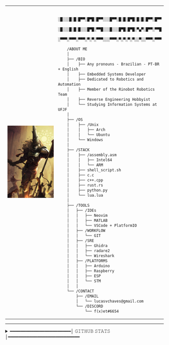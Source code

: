 <table>
    <tr>
        <td style="width: 50%;">
            <img src="./image.jpg" alt="Blasphemous game screenshot" style="width: 200%; border: none;"/>
        </td>
        <td style="width: 50%; vertical-align: top;">
        <p style="font-family: monospace; font-size: 16px;">

        ░█░░░█░█░█▀▀░█▀█░█▀▀░░░█▀▀░█░█░█▀█░█░█░█▀▀░█▀▀
        ░█░░░█░█░█░░░█▀█░▀▀█░░░█░░░█▀█░█▀█░▀▄▀░█▀▀░▀▀█
        ░▀▀▀░▀▀▀░▀▀▀░▀░▀░▀▀▀░░░▀▀▀░▀░▀░▀░▀░░▀░░▀▀▀░▀▀▀
</p>

        /𝙰𝙱𝙾𝚄𝚃 𝙼𝙴  
        │
        ├── /𝙱𝙸𝙾
        │    ├── 𝙰𝚗𝚢 𝚙𝚛𝚘𝚗𝚘𝚞𝚗𝚜 - 𝙱𝚛𝚊𝚣𝚒𝚕𝚒𝚊𝚗 - 𝙿𝚃-𝙱𝚁 + 𝙴𝚗𝚐𝚕𝚒𝚜𝚑
        │    ├── 𝙴𝚖𝚋𝚎𝚍𝚍𝚎𝚍 𝚂𝚢𝚜𝚝𝚎𝚖𝚜 𝙳𝚎𝚟𝚎𝚕𝚘𝚙𝚎𝚛
        │    ├── 𝙳𝚎𝚍𝚒𝚌𝚊𝚝𝚎𝚍 𝚝𝚘 𝚁𝚘𝚋𝚘𝚝𝚒𝚌𝚜 𝚊𝚗𝚍 𝙰𝚞𝚝𝚘𝚖𝚊𝚝𝚒𝚘𝚗
        │    ├── 𝙼𝚎𝚖𝚋𝚎𝚛 𝚘𝚏 𝚝𝚑𝚎 𝚁𝚒𝚗𝚘𝚋𝚘𝚝 𝚁𝚘𝚋𝚘𝚝𝚒𝚌𝚜 𝚃𝚎𝚊𝚖
        │    ├── 𝚁𝚎𝚟𝚎𝚛𝚜𝚎 𝙴𝚗𝚐𝚒𝚗𝚎𝚎𝚛𝚒𝚗𝚐 𝙷𝚘𝚋𝚋𝚢𝚒𝚜𝚝
        │    └── 𝚂𝚝𝚞𝚍𝚢𝚒𝚗𝚐 𝙸𝚗𝚏𝚘𝚛𝚖𝚊𝚝𝚒𝚘𝚗 𝚂𝚢𝚜𝚝𝚎𝚖𝚜 𝚊𝚝 𝚄𝙵𝙹𝙵
        │
        ├── /𝙾𝚂
        │    ├── /𝚄𝚗𝚒𝚡
        │    │   ├── 𝙰𝚛𝚌𝚑
        │    │   └── 𝚄𝚋𝚞𝚗𝚝𝚞
        │    └── 𝚆𝚒𝚗𝚍𝚘𝚠𝚜
        │
        ├── /𝚂𝚃𝙰𝙲𝙺
        │    ├── /𝚊𝚜𝚜𝚎𝚖𝚋𝚕𝚢.𝚊𝚜𝚖
        │    │   ├── 𝙸𝚗𝚝𝚎𝚕𝟼𝟺
        │    │   └── 𝙰𝚁𝙼
        │    ├── 𝚜𝚑𝚎𝚕𝚕_𝚜𝚌𝚛𝚒𝚙𝚝.𝚜𝚑
        │    ├── 𝚌.𝚌
        │    ├── 𝚌++.𝚌𝚙𝚙
        │    ├── 𝚛𝚞𝚜𝚝.𝚛𝚜
        │    ├── 𝚙𝚢𝚝𝚑𝚘𝚗.𝚙𝚢
        │    └── 𝚕𝚞𝚊.𝚕𝚞𝚊
        │
        ├── /𝚃𝙾𝙾𝙻𝚂
        │   ├── /𝙸𝙳𝙴𝚜
        │   │   ├── 𝙽𝚎𝚘𝚟𝚒𝚖
        │   │   ├── 𝙼𝙰𝚃𝙻𝙰𝙱
        │   │   └── 𝚅𝚂𝙲𝚘𝚍𝚎 + 𝙿𝚕𝚊𝚝𝚏𝚘𝚛𝚖𝙸𝙾
        │   ├── /𝚆𝙾𝚁𝙺𝙵𝙻𝙾𝚆
        │   │   └── 𝙶𝙸𝚃
        │   ├── /𝚂𝚁𝙴
        │   │   ├── 𝙶𝚑𝚒𝚍𝚛𝚊
        │   │   ├── 𝚛𝚊𝚍𝚊𝚛𝚎𝟸
        │   │   └── 𝚆𝚒𝚛𝚎𝚜𝚑𝚊𝚛𝚔
        │   ├── /𝙿𝙻𝙰𝚃𝙵𝙾𝚁𝙼𝚂
        │   │   ├── 𝙰𝚛𝚍𝚞𝚒𝚗𝚘
        │   │   ├── 𝚁𝚊𝚜𝚙𝚋𝚎𝚛𝚛𝚢
        │   │   ├── 𝙴𝚂𝙿
        │   │   └── 𝚂𝚃𝙼
        │   │
        └── /𝙲𝙾𝙽𝚃𝙰𝙲𝚃
            ├── /𝙴𝙼𝙰𝙸𝙻
            │   └── lucasvchaves@gmail.com
            └── /𝙳𝙸𝚂𝙲𝙾𝚁𝙳
                └── f(x)et#6654
</tr>
</table>

---

<details>
<summary>━━━━━━━━━━━━━━━━━━━━━━━│ 𝙶𝙸𝚃𝙷𝚄𝙱 𝚂𝚃𝙰𝚃𝚂 │━━━━━━━━━━━━━━━━━━━━━━━━━━━</summary>  

<br>

![Anurag's GitHub stats](https://github-readme-stats.vercel.app/api?username=LucasVChaves&hide_rank=true&show_icons=true&theme=gruvbox)
![Top Langs](https://github-readme-stats.vercel.app/api/top-langs/?username=LucasVChaves&layout=compact&theme=gruvbox&hide=html,css,javascript,shell,cmake,makefile,shaderlab&langs_count=6&exclude_repo=VanillaEvolved)
</details>
